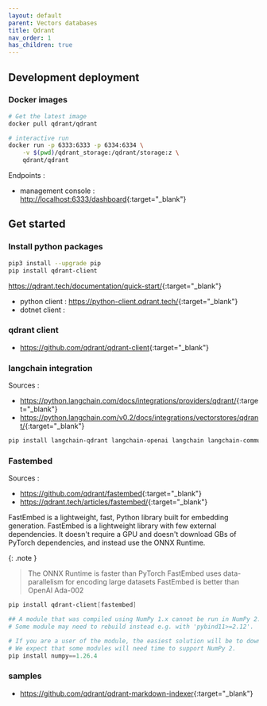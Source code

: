 ```yaml
---
layout: default
parent: Vectors databases
title: Qdrant
nav_order: 1
has_children: true
---
```



## Development deployment

### Docker images

``` bash
# Get the latest image
docker pull qdrant/qdrant

# interactive run
docker run -p 6333:6333 -p 6334:6334 \
    -v $(pwd)/qdrant_storage:/qdrant/storage:z \
    qdrant/qdrant
```

Endpoints :

- management console : <http://localhost:6333/dashboard>{:target="_blank"}

## Get started

### Install python packages

``` bash
pip3 install --upgrade pip
pip install qdrant-client
```

<https://qdrant.tech/documentation/quick-start/>{:target="_blank"}

- python client : <https://python-client.qdrant.tech/>{:target="_blank"}
- dotnet client :

### qdrant client

- <https://github.com/qdrant/qdrant-client>{:target="_blank"}

### langchain integration

Sources :

- <https://python.langchain.com/docs/integrations/providers/qdrant/>{:target="_blank"}
- <https://python.langchain.com/v0.2/docs/integrations/vectorstores/qdrant/>{:target="_blank"}

``` powershell
pip install langchain-qdrant langchain-openai langchain langchain-community
```

### Fastembed

Sources :

- <https://github.com/qdrant/fastembed>{:target="_blank"}
- <https://qdrant.tech/articles/fastembed/>{:target="_blank"}


FastEmbed is a lightweight, fast, Python library built for embedding generation.
FastEmbed is a lightweight library with few external dependencies. It doesn't require a GPU and doesn't download GBs of PyTorch dependencies, and instead use the ONNX Runtime.

{: .note }
> The ONNX Runtime is faster than PyTorch
> FastEmbed uses data-parallelism for encoding large datasets
> FastEmbed is better than OpenAI Ada-002

``` powershell
pip install qdrant-client[fastembed]

## A module that was compiled using NumPy 1.x cannot be run in NumPy 2.0.0 as it may crash. To support both 1.x and 2.x versions of NumPy, modules must be compiled with NumPy 2.0.
# Some module may need to rebuild instead e.g. with 'pybind11>=2.12'.

# If you are a user of the module, the easiest solution will be to downgrade to 'numpy<2' or try to upgrade the affected module.
# We expect that some modules will need time to support NumPy 2.
pip install numpy==1.26.4
```

### samples

- <https://github.com/qdrant/qdrant-markdown-indexer>{:target="_blank"}
